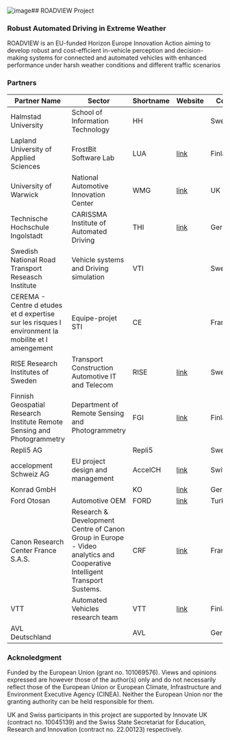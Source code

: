 ![image](https://github.com/roadview-project/roadview-project/assets/149799818/0dcd5c89-5e17-47e3-a6c4-66671037ca7a)## ROADVIEW Project

### Robust Automated Driving in Extreme Weather

ROADVIEW is an EU-funded Horizon Europe Innovation Action aiming to develop robust and cost-efficient in-vehicle perception and decision-making systems for connected and automated vehicles with enhanced performance under harsh weather conditions and different traffic scenarios

### Partners

| Partner Name                                                                                      | Sector                                  | Shortname | Website | Country     |
|---------------------------------------------------------------------------------------------------|-----------------------------------------|-----------|---------|-------------|
| Halmstad University                                                                               | School of Information Technology        | HH        |         | Sweden      |
| Lapland University of Applied Sciences                                                            | FrostBit Software Lab                   | LUA       | [link](https://www.lapinamk.fi/en/)      | Finland     |
| University of Warwick                                                                             | National Automotive Innovation Center   | WMG       | [link](https://warwick.ac.uk/fac/sci/wmg/)       | UK          |
| Technische Hochschule Ingolstadt                                                                  | CARISSMA Institute of Automated Driving | THI       | [link](https://www.thi.de/en/research/carissma/c-iad/)        | Germany     |
| Swedish National Road Transport Reseasch Institute                                                |Vehicle systems and Driving simulation| VTI       |         | Sweden      |
| CEREMA - Centre d etudes et d expertise sur les risques l environment la mobilite et l amengement |Equipe-projet STI| CE        |         | France      |
| RISE Research Institutes of Sweden                                                                |Transport Construction Automotive IT and Telecom| RISE      | [link](https://www.ri.se/en/industry-or-sector)  | Sweden      |
| Finnish Geospatial Research Institute Remote Sensing and Photogrammetry                           |Department of Remote Sensing and Photogrammetry| FGI       |   [link](https://www.maanmittauslaitos.fi/en/research)      | Finland     |
| Repli5 AG                                                                                         |                                         | Repli5    |         | Sweden      |
| accelopment Schweiz AG                                                                                       |EU project design and management| AccelCH   |  [link](https://accelopment.com/) | Switzerland |
| Konrad GmbH                                                                                       |                                         | KO        |   [link](https://www.konrad-technologies.com/)      | Germany     |
| Ford Otosan                                                                                       |Automotive OEM  | FORD      | [link](https://fordotosan.com.tr/en)        | Turkey      |
| Canon Research Center France S.A.S.                                                                             |Research & Development Centre of Canon Group in Europe  - Video analytics and Cooperative Intelligent Transport Sustems.                                         | CRF       |   [link](https://www.crf.canon.fr/)      | France      |
| VTT                                                                                               | Automated Vehicles research team  | VTT       | [link](https://www.vttresearch.com/en/ourservices/automated-driving-and-smart-mobility-services) | Finland     |
| AVL Deutschland                                                                                     |                                         | AVL       |         | Germany     |


### Acknoledgment
Funded by the European Union (grant no. 101069576). Views and opinions expressed are however those of the author(s) only and do not necessarily reflect those of the European Union or European Climate, Infrastructure and Environment Executive Agency (CINEA). Neither the European Union nor the granting authority can be held responsible for them.

UK and Swiss participants in this project are supported by Innovate UK (contract no. 10045139) and the Swiss State Secretariat for Education, Research and Innovation (contract no. 22.00123) respectively.
